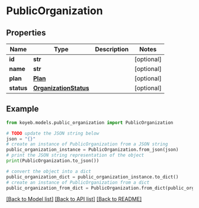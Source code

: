 # PublicOrganization


## Properties

Name | Type | Description | Notes
------------ | ------------- | ------------- | -------------
**id** | **str** |  | [optional] 
**name** | **str** |  | [optional] 
**plan** | [**Plan**](Plan.md) |  | [optional] 
**status** | [**OrganizationStatus**](OrganizationStatus.md) |  | [optional] 

## Example

```python
from koyeb.models.public_organization import PublicOrganization

# TODO update the JSON string below
json = "{}"
# create an instance of PublicOrganization from a JSON string
public_organization_instance = PublicOrganization.from_json(json)
# print the JSON string representation of the object
print(PublicOrganization.to_json())

# convert the object into a dict
public_organization_dict = public_organization_instance.to_dict()
# create an instance of PublicOrganization from a dict
public_organization_from_dict = PublicOrganization.from_dict(public_organization_dict)
```
[[Back to Model list]](../README.md#documentation-for-models) [[Back to API list]](../README.md#documentation-for-api-endpoints) [[Back to README]](../README.md)



